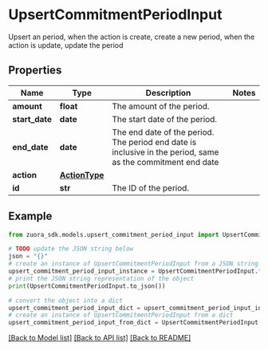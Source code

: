 # UpsertCommitmentPeriodInput

Upsert an period, when the action is create, create a new period, when the action is update, update the period

## Properties

Name | Type | Description | Notes
------------ | ------------- | ------------- | -------------
**amount** | **float** | The amount of the period. | 
**start_date** | **date** | The start date of the period. | 
**end_date** | **date** | The end date of the period. The period end date is inclusive in the period, same as the commitment end date | 
**action** | [**ActionType**](ActionType.md) |  | 
**id** | **str** | The ID of the period. | 

## Example

```python
from zuora_sdk.models.upsert_commitment_period_input import UpsertCommitmentPeriodInput

# TODO update the JSON string below
json = "{}"
# create an instance of UpsertCommitmentPeriodInput from a JSON string
upsert_commitment_period_input_instance = UpsertCommitmentPeriodInput.from_json(json)
# print the JSON string representation of the object
print(UpsertCommitmentPeriodInput.to_json())

# convert the object into a dict
upsert_commitment_period_input_dict = upsert_commitment_period_input_instance.to_dict()
# create an instance of UpsertCommitmentPeriodInput from a dict
upsert_commitment_period_input_from_dict = UpsertCommitmentPeriodInput.from_dict(upsert_commitment_period_input_dict)
```
[[Back to Model list]](../README.md#documentation-for-models) [[Back to API list]](../README.md#documentation-for-api-endpoints) [[Back to README]](../README.md)


